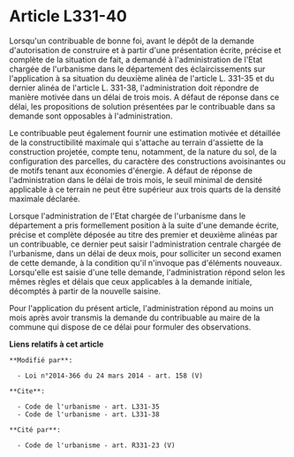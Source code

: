 # Article L331-40

Lorsqu'un contribuable de bonne foi, avant le dépôt de la demande d'autorisation de construire et à partir d'une présentation
écrite, précise et complète de la situation de fait, a demandé à l'administration de l'Etat chargée de l'urbanisme dans le
département des éclaircissements sur l'application à sa situation du deuxième alinéa de l'article L. 331-35 et du dernier
alinéa de l'article L. 331-38, l'administration doit répondre de manière motivée dans un délai de trois mois. A défaut de
réponse dans ce délai, les propositions de solution présentées par le contribuable dans sa demande sont opposables à
l'administration. 

Le contribuable peut également fournir une estimation motivée et détaillée de la constructibilité maximale qui s'attache au
terrain d'assiette de la construction projetée, compte tenu, notamment, de la nature du sol, de la configuration des
parcelles, du caractère des constructions avoisinantes ou de motifs tenant aux économies d'énergie. A défaut de réponse de
l'administration dans le délai de trois mois, le seuil minimal de densité applicable à ce terrain ne peut être supérieur aux
trois quarts de la densité maximale déclarée. 

Lorsque l'administration de l'Etat chargée de l'urbanisme dans le département a pris formellement position à la suite d'une
demande écrite, précise et complète déposée au titre des premier et deuxième alinéas par un contribuable, ce dernier peut
saisir l'administration centrale chargée de l'urbanisme, dans un délai de deux mois, pour solliciter un second examen de
cette demande, à la condition qu'il n'invoque pas d'éléments nouveaux. Lorsqu'elle est saisie d'une telle demande,
l'administration répond selon les mêmes règles et délais que ceux applicables à la demande initiale, décomptés à partir de la
nouvelle saisine. 

Pour l'application du présent article, l'administration répond au moins un mois après avoir transmis la demande du
contribuable au maire de la commune qui dispose de ce délai pour formuler des observations.

**Liens relatifs à cet article**

	**Modifié par**:

	  - Loi n°2014-366 du 24 mars 2014 - art. 158 (V)

	**Cite**:

	  - Code de l'urbanisme - art. L331-35
	  - Code de l'urbanisme - art. L331-38

	**Cité par**:

	  - Code de l'urbanisme - art. R331-23 (V)

